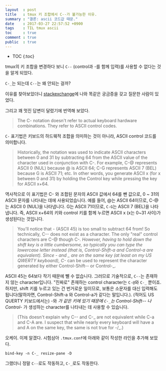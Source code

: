 ```yaml
---
layout  : post
title   : tmux 키 조합에서 C--가 불가능한 이유.
summary : "결론: ascii 코드값 때문."
date    : 2017-03-27 22:57:52 +0900
tags    : TIL tmux ascii
toc     : true
comment : true
public  : true
---
```

* TOC
{:toc}


tmux의 키 조합을 변경하다 보니 `C--` (control과 -를 함께 입력)를 사용할 수 없다는 것을 알게 되었다.

`C-_`는 되는데 `C--`는 왜 안되는 걸까?

이유를 찾아보았더니 [stackexchange](https://unix.stackexchange.com/questions/158278/tmux-how-do-i-bind-to-c-control-minus)에 나와 똑같은 궁금증을 갖고 질문한 사람이 있었다.

그리고 꽤 멋진 답변이 달렸기에 번역해 보았다.

> The C- notation doesn't refer to actual keyboard hardware combinations. They refer to ASCII control codes.

`C-` 표기법은 키보드의 하드웨적 조합을 의미하는 것이 아니라, ASCII control 코드를 의미합니다.

> Historically, the notation was used to indicate ASCII characters between 0 and 31 by subtracting 64 from the ASCII value of the character used in conjunction with C-. For example, C-@ represents ASCII 0 (NUL) because @ is ASCII 64; C-G represents ASCII 7 (BEL) because G is ASCII 71; etc. In other words, you generate ASCII x (for x between 0 and 31) by holding the Control key while pressing the key for ASCII x+64.

역사적으로 이 표기법은 C- 와 조합된 문자의 ASCII 값에서 64를 뺀 값으로, 0 ~ 31의 ASCII 문자를 나타내는 데에 사용되었습니다. 예를 들어, @는 ASCII 64이므로, C-@는 ASCII 0 (NUL)을 나타냅니다. G는 ASCII 71이므로, `C-G`는 ASCII 7 (BEL)을 나타냅니다. 즉, ASCII x+64의 키와 control 키를 함께 누르면 ASCII x (x는 0~31 사이)가 생성된다는 것입니다.

> You'll notice that - (ASCII 45) is too small to subtract 64 from! So technically, C-- does not exist as a character. The only "real" control characters are C-@ though C-_. However, having to hold down the shift key is a little cumbersome, so typically you can type the lowercase letter instead (that is, Control-Shift-a and Control-a are equivalent). Since - and _ are on the same key (at least on my US QWERTY keyboard), C-_ can be used to represent the character generated by either Control-Shift-- or Control-_.

ASCII 45는 64보다 작기 때문에 뺄 수 없습니다. 그러므로 기술적으로, `C--`는 존재하지 않는 character입니다.
"진짜로" 존재하는 control character는 `C-@`와 `C-_` 뿐이죠. 하지만, shift 키를 누르고 있는 건 번거로운 일이므로, 보통은 소문자를 대신 입력해도 됩니다(말하자면, Control-Shift-a 와 Control-a가 같다는 말입니다.). (적어도 US QUERTY 키보드에서는) -와 _가 같은 키에 있기 때문에 `C-_`는 Control-Shift-- 나 Control-_ 가 생성하는 character를 나타내는 데 사용할 수 있습니다.

> (This doesn't explain why C-- and C-_ are not equivalent while C-a and C-A are. I suspect that while nearly every keyboard will have a and A on the same key, the same is not true for -/_.)

오케이. 이제 알겠다. 시험삼아 `.tmux.conf`에 아래와 같이 작성한 라인을 추가해 보았다.

```
bind-key -n C-_ resize-pane -D
```

그랬더니 정말 `C--`로도 작동하고, `C-_`로도 작동한다.

